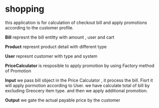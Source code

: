 # shopping

this application is for calculation of checkout bill and apply promotions according to the customer profile.

**Bill** represnt the bill entitty with amount , user and cart

**Product** represnt product detail with different type

**User** represnt customer with type and system

**PriceCalculator** is resposible to apply promotion by using Factory method of Promotion



**Input** we pass bill object in the Price Calculator , it process the bill. Fisrt it will apply pormotion according to User.
we have calculate total of bill by excluding Greocery item type.  and then we apply additional promotion.

**Output** we gate the actual payable price by the customer
